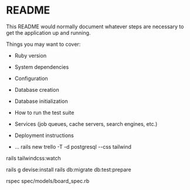 # README

This README would normally document whatever steps are necessary to get the
application up and running.

Things you may want to cover:

* Ruby version

* System dependencies

* Configuration

* Database creation

* Database initialization

* How to run the test suite

* Services (job queues, cache servers, search engines, etc.)

* Deployment instructions

* ...
rails new trello -T -d postgresql --css tailwind

rails tailwindcss:watch

rails g devise:install
rails db:migrate db:test:prepare

rspec spec/models/board_spec.rb